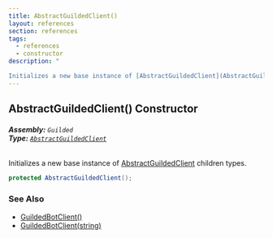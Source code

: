 ```yaml
---
title: AbstractGuildedClient()
layout: references
section: references
tags:
  - references
  - constructor
description: "

Initializes a new base instance of [AbstractGuildedClient](AbstractGuildedClient.md 'Guilded.AbstractGuildedClient') children types."
---
```


## AbstractGuildedClient() Constructor
###### **Assembly:** `Guilded`<br/>**Type:** [`AbstractGuildedClient`](AbstractGuildedClient.md 'Guilded.AbstractGuildedClient')

Initializes a new base instance of [AbstractGuildedClient](AbstractGuildedClient.md 'Guilded.AbstractGuildedClient') children types.

```csharp
protected AbstractGuildedClient();
```

### See Also
- [GuildedBotClient()](GuildedBotClient.GuildedBotClient().md 'Guilded.GuildedBotClient.GuildedBotClient()')
- [GuildedBotClient(string)](GuildedBotClient.GuildedBotClient(string).md 'Guilded.GuildedBotClient.GuildedBotClient(string)')